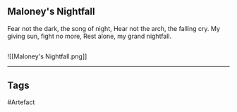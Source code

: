 ## Maloney's Nightfall
Fear not the dark, the song of night,
Hear not the arch, the falling cry.
My giving sun, fight no more,
Rest alone, my grand nightfall.
## 
![[Maloney's Nightfall.png]]

---
## Tags
#Artefact